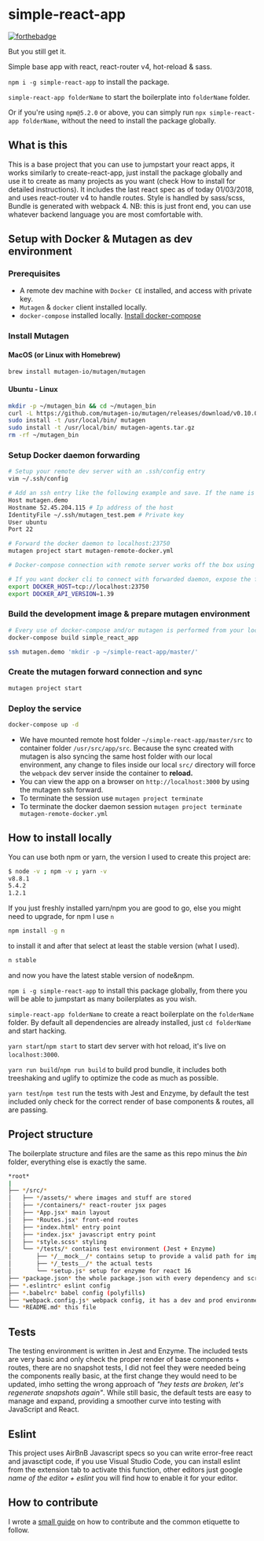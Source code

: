 # simple-react-app

[![forthebadge](https://forthebadge.com/images/badges/you-didnt-ask-for-this.svg)](https://forthebadge.com)

But you still get it.

Simple base app with react, react-router v4, hot-reload &amp; sass.

`npm i -g simple-react-app` to install the package.

`simple-react-app folderName` to start the boilerplate into `folderName` folder.

Or if you're using `npm@5.2.0` or above, you can simply run `npx simple-react-app folderName`, without the need to install the package globally.

## What is this

This is a base project that you can use to jumpstart your react apps, it works similarly to create-react-app, just install the package globally and use it to create as many projects as you want (check How to install for detailed instructions).
It includes the last react spec as of today 01/03/2018, and uses react-router v4 to handle routes.
Style is handled by sass/scss, Bundle is generated with webpack 4.
NB: this is just front end, you can use whatever backend language you are most comfortable with.

## Setup with Docker & Mutagen as dev environment

### Prerequisites

- A remote dev machine with `Docker CE` installed, and access with private key.
- `Mutagen` & `docker` client installed locally.
- `docker-compose` installed locally. [Install docker-compose](https://docs.docker.com/compose/install/)

### Install Mutagen

#### MacOS (or Linux with Homebrew)

```Bash
brew install mutagen-io/mutagen/mutagen
```

#### Ubuntu - Linux

```Bash
mkdir -p ~/mutagen_bin && cd ~/mutagen_bin
curl -L https://github.com/mutagen-io/mutagen/releases/download/v0.10.0/mutagen_linux_amd64_v0.10.0.tar.gz | tar xz
sudo install -t /usr/local/bin/ mutagen
sudo install -t /usr/local/bin/ mutagen-agents.tar.gz
rm -rf ~/mutagen_bin
```

### Setup Docker daemon forwarding

```Bash
# Setup your remote dev server with an .ssh/config entry
vim ~/.ssh/config

# Add an ssh entry like the following example and save. If the name is different to mutagen.demo you should also replace with correct name on mutagen.yml & mutagen-remote-docker.yml
Host mutagen.demo
Hostname 52.45.204.115 # Ip address of the host
IdentityFile ~/.ssh/mutagen_test.pem # Private key
User ubuntu
Port 22

# Forward the docker daemon to localhost:23750
mutagen project start mutagen-remote-docker.yml

# Docker-compose connection with remote server works off the box using DOCKER_ variables from .env file. Replace values according to your preferences.

# If you want docker cli to connect with forwarded daemon, expose the following environment variables.
export DOCKER_HOST=tcp://localhost:23750
export DOCKER_API_VERSION=1.39
```

### Build the development image & prepare mutagen environment

```Bash
# Every use of docker-compose and/or mutagen is performed from your local terminal
docker-compose build simple_react_app

ssh mutagen.demo 'mkdir -p ~/simple-react-app/master/'
```

### Create the mutagen forward connection and sync

```Bash
mutagen project start
```

### Deploy the service

```Bash
docker-compose up -d
```

- We have mounted remote host folder `~/simple-react-app/master/src` to container folder `/usr/src/app/src`. Because the sync created with mutagen is also syncing the same host folder with our local environment, any change to files inside our local `src/` directory will force the `webpack` dev server inside the container to __reload.__
- You can view the app on a browser on `http://localhost:3000` by using the mutagen ssh forward.
- To terminate the session use `mutagen project terminate`
- To terminate the docker daemon session `mutagen project terminate mutagen-remote-docker.yml`

## How to install locally

You can use both npm or yarn, the version I used to create this project are:

```Bash
$ node -v ; npm -v ; yarn -v
v8.8.1
5.4.2
1.2.1
```

If you just freshly installed yarn/npm you are good to go, else you might need to upgrade, for npm I use `n`

```Bash
npm install -g n
```

to install it and after that select at least the stable version (what I used).

```Bash
n stable
```

and now you have the latest stable version of node&npm.

`npm i -g simple-react-app` to install this package globally, from there you will be able to jumpstart as many boilerplates as you wish.

`simple-react-app folderName` to create a react boilerplate on the `folderName` folder. By default all dependencies are already installed, just `cd folderName` and start hacking.

`yarn start`/`npm start` to start dev server with hot reload, it's live on `localhost:3000`.

`yarn run build`/`npm run build` to build prod bundle, it includes both treeshaking and uglify to optimize the code as much as possible.

`yarn test`/`npm test` run the tests with Jest and Enzyme, by default the test included only check for the correct render of base components & routes, all are passing.

## Project structure

The boilerplate structure and files are the same as this repo minus the *bin* folder, everything else is exactly the same.

```Bash
*root*
|
├── */src/*
│   ├── */assets/* where images and stuff are stored
│   ├── */containers/* react-router jsx pages
│   ├── *App.jsx* main layout
│   ├── *Routes.jsx* front-end routes
│   ├── *index.html* entry point
│   ├── *index.jsx* javascript entry point
│   ├── *style.scss* styling
│   └── */tests/* contains test environment (Jest + Enzyme)
│       ├── */__mock__/* contains setup to provide a valid path for imports
│       ├── */_tests__/* the actual tests
│       └── *setup.js* setup for enzyme for react 16
├── *package.json* the whole package.json with every dependency and script, nothing is kept hidden
├── *.eslintrc* eslint config
├── *.babelrc* babel config (polyfills)
├── *webpack.config.js* webpack config, it has a dev and prod environment
└── *README.md* this file
```

## Tests

The testing environment is written in Jest and Enzyme.
The included tests are very basic and only check the proper render of base components + routes, there are no snapshot tests, I did not feel they were needed being the components really basic, at the first change they would need to be updated, imho setting the wrong approach of _"hey tests are broken, let's regenerate snapshots again"_.
While still basic, the default tests are easy to manage and expand, providing a smoother curve into testing with JavaScript and React.

## Eslint

This project uses AirBnB Javascript specs so you can write error-free react and javasctipt code, if you use Visual Studio Code, you can install eslint from the extension tab to activate this function, other editors just google _name of the editor + eslint_ you will find how to enable it for your editor.

## How to contribute

I wrote a [small guide](https://medium.com/@francesco.agnoletto/how-to-not-f-up-your-local-files-with-git-part-1-e0756c88fd3c) on how to contribute and the common etiquette to follow.
